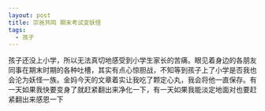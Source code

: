 ```yaml
---
layout: post
title: 宗爸共鸣 期末考试变妖怪
tags: 
  - 孩子
---
```


孩子还没上小学，所以无法真切地感受到小学生家长的苦痛。眼见着身边的各朋友同事在期末时期的各种吐槽，其实有点心惊胆战，不知等到孩子上了小学是否我也会沦为妖怪一族。金妈今天的文章着实让我吃了颗定心丸，我会将他一直保存。有一天如果我快要变身了就赶紧翻出来净化一下，有一天如果我能淡定地面对也要赶紧翻出来感恩一下